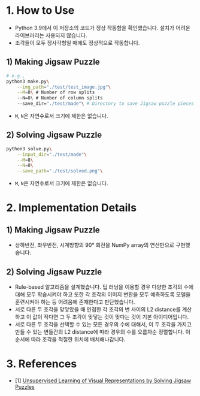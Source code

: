 # 1. How to Use
- Python 3.9에서 이 저장소의 코드가 정상 작동함을 확인했습니다. 설치가 어려운 라이브러리는 사용되지 않습니다.
- 조각들이 모두 정사각형일 때에도 정상적으로 작동합니다.
## 1) Making Jigsaw Puzzle
```bash
# e.g.,
python3 make.py\
    --img_path="./test/test_image.jpg"\
    --M=8\ # Number of row splits
    --N=8\ # Number of column splits
    --save_dir="./test/made"\ # Directory to save Jigsaw puzzle pieces
```
- `M`, `N`은 자연수로서 크기에 제한은 없습니다.
## 2) Solving Jigsaw Puzzle
```bash
python3 solve.py\
    --input_dir="./test/made"\
    --M=8\
    --N=8\
    --save_path="./test/solved.png"\
```
- `M`, `N`은 자연수로서 크기에 제한은 없습니다.

# 2. Implementation Details
## 1) Making Jigsaw Puzzle
- 상하반전, 좌우반전, 시계방향의 90° 회전을 NumPy array의 연산만으로 구현했습니다.
## 2) Solving Jigsaw Puzzle
- Rule-based 알고리즘을 설계했습니다. 딥 러닝을 이용할 경우 다양한 조각의 수에 대해 모두 학습시켜야 하고 또한 각 조각의 이미지 변환을 모두 예측하도록 모델을 훈련시켜야 하는 등 어려움에 존재한다고 판단했습니다.
- 서로 다른 두 조각을 맞닿았을 때 인접한 각 조각의 변 사이의 L2 distance를 계산하고 이 값이 작다면 그 두 조각이 맞닿는 것이 맞다는 것이 기본 아이디어입니다.
- 서로 다른 두 조각을 선택할 수 있는 모든 경우의 수에 대해서, 이 두 조각을 가지고 만들 수 있는 변들간의 L2 distance에 따라 경우의 수를 오름차순 정렬합니다. 이 순서에 따라 조각을 적절한 위치에 배치해나갑니다. 

# 3. References
- [1] [Unsupervised Learning of Visual Representations by Solving Jigsaw Puzzles](https://arxiv.org/abs/1603.09246)
